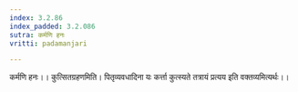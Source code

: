 ```yaml
---
index: 3.2.86
index_padded: 3.2.086
sutra: कर्मणि हनः
vritti: padamanjari

---
```

कर्मणि हनः।। कुत्सितग्रहणमिति। पितृव्यवधादिना यः कर्त्ता कुत्स्यते तत्रायं प्रत्यय इति वक्तव्यमित्यर्थः।।